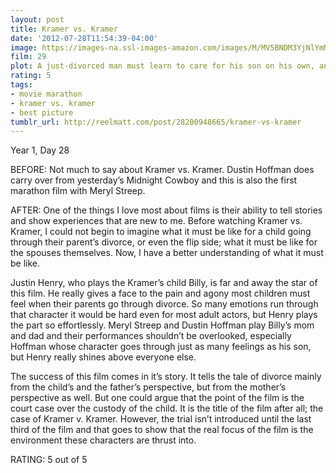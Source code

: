 ```yaml
---
layout: post
title: Kramer vs. Kramer
date: '2012-07-28T11:54:39-04:00'
image: https://images-na.ssl-images-amazon.com/images/M/MV5BNDM3YjNlYmMtOGY3NS00MmRjLWIyY2UtNDA0MWM3OTNlZTY2XkEyXkFqcGdeQXVyMTQxNzMzNDI@._V1_UX182_CR0,0,182,268_AL_.jpg
film: 29
plot: A just-divorced man must learn to care for his son on his own, and then must fight in court to keep custody of him.
rating: 5
tags:
- movie marathon
- kramer vs. kramer
- best picture
tumblr_url: http://reelmatt.com/post/28200948665/kramer-vs-kramer
---
```


Year 1, Day 28

BEFORE: Not much to say about Kramer vs. Kramer. Dustin Hoffman does carry over from yesterday’s Midnight Cowboy and this is also the first marathon film with Meryl Streep.

AFTER: One of the things I love most about films is their ability to tell stories and show experiences that are new to me. Before watching Kramer vs. Kramer, I could not begin to imagine what it must be like for a child going through their parent’s divorce, or even the flip side; what it must be like for the spouses themselves. Now, I have a better understanding of what it must be like.

Justin Henry, who plays the Kramer’s child Billy, is far and away the star of this film. He really gives a face to the pain and agony most children must feel when their parents go through divorce. So many emotions run through that character it would be hard even for most adult actors, but Henry plays the part so effortlessly. Meryl Streep and Dustin Hoffman play Billy’s mom and dad and their performances shouldn’t be overlooked, especially Hoffman whose character goes through just as many feelings as his son, but Henry really shines above everyone else.

The success of this film comes in it’s story. It tells the tale of divorce mainly from the child’s and the father’s perspective, but from the mother’s perspective as well. But one could argue that the point of the film is the court case over the custody of the child. It is the title of the film after all; the case of Kramer v. Kramer. However, the trial isn’t introduced until the last third of the film and that goes to show that the real focus of the film is the environment these characters are thrust into.

RATING: 5 out of 5
